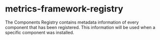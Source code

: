 # metrics-framework-registry
The Components Registry contains metadata information of every component that has been registered. This information will be used when a specific component was installed. 
